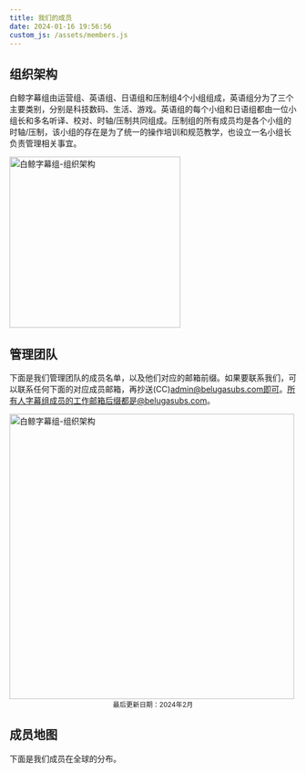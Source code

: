 ```yaml
---
title: 我们的成员
date: 2024-01-16 19:56:56
custom_js: /assets/members.js
---
```


## 组织架构

白鲸字幕组由运营组、英语组、日语组和压制组4个小组组成，英语组分为了三个主要类别，分别是科技数码、生活、游戏。英语组的每个小组和日语组都由一位小组长和多名听译、校对、时轴/压制共同组成。压制组的所有成员均是各个小组的时轴/压制，该小组的存在是为了统一的操作培训和规范教学，也设立一名小组长负责管理相关事宜。

<img src="https://s2.loli.net/2024/01/18/Di5os7vEfTF8GmO.jpg" alt="白鲸字幕组-组织架构" width="300" loading="lazy">

## 管理团队

下面是我们管理团队的成员名单，以及他们对应的邮箱前缀。如果要联系我们，可以联系任何下面的对应成员邮箱，再抄送(CC)admin@belugasubs.com即可。所有人字幕组成员的工作邮箱后缀都是@belugasubs.com。

<img src="https://s2.loli.net/2024/01/18/oA5mYNLrwMS2nyd.jpg" alt="白鲸字幕组-组织架构" width="500" loading="lazy">

<div style="text-align: center;"><small>最后更新日期：2024年2月</small></div>

## 成员地图

下面是我们成员在全球的分布。

<div id="membersMap"></div> <!-- 地图容器 -->